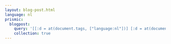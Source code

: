 ```yaml
---
layout: blog-post.html
language: nl
prismic:
  blogpost:
    query: '[[:d = at(document.tags, ["language:nl"])] [:d = at(document.type, "blog")]]'
    collection: true
---
```

